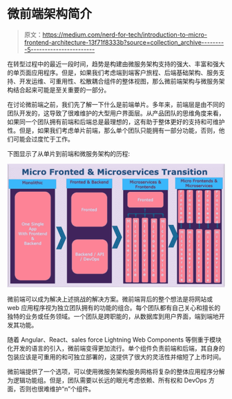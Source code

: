# 微前端架构简介

> 原文：<https://medium.com/nerd-for-tech/introduction-to-micro-frontend-architecture-13f71f8333b?source=collection_archive---------5----------------------->

在转型过程中的最近一段时间，趋势是构建由微服务架构支持的强大、丰富和强大的单页面应用程序。但是，如果我们考虑端到端客户旅程、后端基础架构、服务支持、开发运维、可重用性、松散耦合组件的整体视图，那么微前端架构与微服务架构结合起来可能是至关重要的一部分。

在讨论微前端之前，我们先了解一下什么是前端单片。多年来，前端层是由不同的团队开发的，这导致了很难维护的大型用户界面层。从产品团队的思维角度来看，如果同一个团队拥有前端和后端总是最理想的，这有助于整体更好的支持和可维护性。但是，如果我们考虑单片前端，那么单个团队只能拥有一部分功能，否则，他们可能会过度忙于工作。

下图显示了从单片到前端和微服务架构的历程:

![](img/29c9e14c69a8cbf2d70420a46b3d0a0e.png)

微前端可以成为解决上述挑战的解决方案。微前端背后的整个想法是将网站或 web 应用程序视为独立团队拥有的功能的组合。每个团队都有自己关心和擅长的独特的业务或任务领域。一个团队是跨职能的，从数据库到用户界面，端到端地开发其功能。

随着 Angular、React、sales force Lightning Web Components 等侧重于模块化开发的语言的引入，微前端变得更加流行。单个组件负责前端和后端，其自身的包装应该是可重用的和可独立部署的，这提供了很大的灵活性并缩短了上市时间。

微前端提供了一个选项，可以使用微服务架构服务网格将复杂的整体应用程序分解为逻辑功能组。但是，团队需要以长远的眼光考虑依赖、所有权和 DevOps 方面，否则也很难维护“n”个组件。